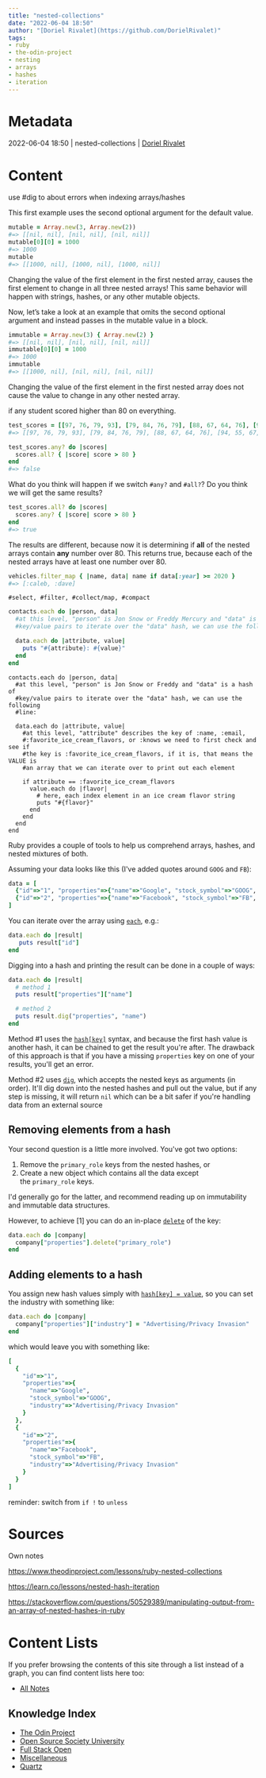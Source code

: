 ```yaml
---
title: "nested-collections"
date: "2022-06-04 18:50"
author: "[Doriel Rivalet](https://github.com/DorielRivalet)"
tags:
- ruby
- the-odin-project
- nesting
- arrays
- hashes
- iteration
---
```


# Metadata
2022-06-04 18:50  | nested-collections | [Doriel Rivalet](https://github.com/DorielRivalet)

# Content

use #dig to about errors when indexing arrays/hashes

This first example uses the second optional argument for the default value.

```ruby
mutable = Array.new(3, Array.new(2))
#=> [[nil, nil], [nil, nil], [nil, nil]]
mutable[0][0] = 1000
#=> 1000
mutable
#=> [[1000, nil], [1000, nil], [1000, nil]]
```

Changing the value of the first element in the first nested array, causes the first element to change in all three nested arrays! This same behavior will happen with strings, hashes, or any other mutable objects.

Now, let’s take a look at an example that omits the second optional argument and instead passes in the mutable value in a block.

```ruby
immutable = Array.new(3) { Array.new(2) }
#=> [[nil, nil], [nil, nil], [nil, nil]]
immutable[0][0] = 1000
#=> 1000
immutable
#=> [[1000, nil], [nil, nil], [nil, nil]]
```

Changing the value of the first element in the first nested array does not cause the value to change in any other nested array.

if any student scored higher than 80 on everything.

```ruby
test_scores = [[97, 76, 79, 93], [79, 84, 76, 79], [88, 67, 64, 76], [94, 55, 67, 81]]
#=> [[97, 76, 79, 93], [79, 84, 76, 79], [88, 67, 64, 76], [94, 55, 67, 81]]

test_scores.any? do |scores|
  scores.all? { |score| score > 80 }
end
#=> false
```

What do you think will happen if we switch `#any?` and `#all?`? Do you think we will get the same results?

```ruby
test_scores.all? do |scores|
  scores.any? { |score| score > 80 }
end
#=> true
```

The results are different, because now it is determining if **all** of the nested arrays contain **any** number over 80. This returns true, because each of the nested arrays have at least one number over 80.


```ruby
vehicles.filter_map { |name, data| name if data[:year] >= 2020 }
#=> [:caleb, :dave]
```

```#select, #filter, #collect/map, #compact```

```ruby
contacts.each do |person, data|
  #at this level, "person" is Jon Snow or Freddy Mercury and "data" is a hash of
  #key/value pairs to iterate over the "data" hash, we can use the following line:

  data.each do |attribute, value|
    puts "#{attribute}: #{value}"
  end
end
```

```
contacts.each do |person, data|
  #at this level, "person" is Jon Snow or Freddy and "data" is a hash of
  #key/value pairs to iterate over the "data" hash, we can use the following
  #line:

  data.each do |attribute, value|
    #at this level, "attribute" describes the key of :name, :email,
    #:favorite_ice_cream_flavors, or :knows we need to first check and see if
    #the key is :favorite_ice_cream_flavors, if it is, that means the VALUE is
    #an array that we can iterate over to print out each element

    if attribute == :favorite_ice_cream_flavors
      value.each do |flavor|
        # here, each index element in an ice cream flavor string
        puts "#{flavor}"
      end
    end
  end
end
```


Ruby provides a couple of tools to help us comprehend arrays, hashes, and nested mixtures of both.

Assuming your data looks like this (I've added quotes around `GOOG` and `FB`):

```ruby
data = [
  {"id"=>"1", "properties"=>{"name"=>"Google", "stock_symbol"=>"GOOG", "primary_role"=>"company"}},
  {"id"=>"2", "properties"=>{"name"=>"Facebook", "stock_symbol"=>"FB", "primary_role"=>"company"}}
]
```

You can iterate over the array using [`each`](http://ruby-doc.org/core-2.5.1/Array.html#method-i-each), e.g.:

```ruby
data.each do |result|
   puts result["id"]
end
```

Digging into a hash and printing the result can be done in a couple of ways:

```ruby
data.each do |result|
  # method 1
  puts result["properties"]["name"]

  # method 2  
  puts result.dig("properties", "name")
end
```

Method #1 uses the [`hash[key]`](http://ruby-doc.org/core-2.5.1/Hash.html#method-i-5B-5D) syntax, and because the first hash value is another hash, it can be chained to get the result you're after. The drawback of this approach is that if you have a missing `properties` key on one of your results, you'll get an error.

Method #2 uses [`dig`](http://ruby-doc.org/core-2.5.1/Hash.html#method-i-dig), which accepts the nested keys as arguments (in order). It'll dig down into the nested hashes and pull out the value, but if any step is missing, it will return `nil` which can be a bit safer if you're handling data from an external source

## Removing elements from a hash

Your second question is a little more involved. You've got two options:

1.  Remove the `primary_role` keys from the nested hashes, or
2.  Create a new object which contains all the data except the `primary_role` keys.

I'd generally go for the latter, and recommend reading up on immutability and immutable data structures.

However, to achieve [1] you can do an in-place [`delete`](http://ruby-doc.org/core-2.5.1/Hash.html#method-i-delete) of the key:

```ruby
data.each do |company| 
  company["properties"].delete("primary_role")
end
```

## Adding elements to a hash

You assign new hash values simply with [`hash[key] = value`](http://ruby-doc.org/core-2.5.1/Hash.html#method-i-5B-5D-3D), so you can set the industry with something like:

```ruby
data.each do |company| 
  company["properties"]["industry"] = "Advertising/Privacy Invasion"
end
```

which would leave you with something like:

```ruby
[
  {
    "id"=>"1", 
    "properties"=>{
      "name"=>"Google", 
      "stock_symbol"=>"GOOG", 
      "industry"=>"Advertising/Privacy Invasion"
    }
  },
  {
    "id"=>"2", 
    "properties"=>{
      "name"=>"Facebook", 
      "stock_symbol"=>"FB", 
      "industry"=>"Advertising/Privacy Invasion"
    }
  }
]
```


reminder: switch from `if !` to `unless`

# Sources
Own notes

https://www.theodinproject.com/lessons/ruby-nested-collections

https://learn.co/lessons/nested-hash-iteration

https://stackoverflow.com/questions/50529389/manipulating-output-from-an-array-of-nested-hashes-in-ruby


# Content Lists
If you prefer browsing the contents of this site through a list instead of a graph, you can find content lists here too:

- [All Notes](notes/)

## Knowledge Index
- [The Odin Project](notes/index-list/the-odin-project.md)
- [Open Source Society University](notes/index-list/open-source-society-university.md)
- [Full Stack Open](notes/index-list/fullstack-open.md)
- [Miscellaneous](notes/index-list/miscellaneous.md)
- [Quartz](notes/index-list/quartz.md)

